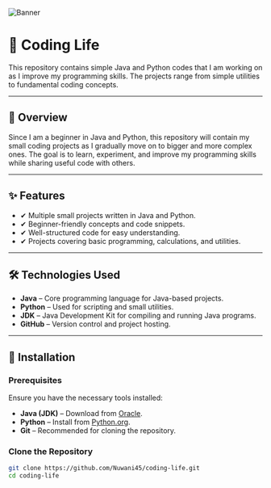 ![Banner]([https://postimg.cc/MXWJ8FLd](https://i.postimg.cc/7PzHSvn8/41e5b128-b39a-4ef8-b21b-badc4ae6cb6b.webp))

# 🚀 Coding Life

This repository contains simple Java and Python codes that I am working on as I improve my programming skills. The projects range from simple utilities to fundamental coding concepts.

---

## 📌 Overview

Since I am a beginner in Java and Python, this repository will contain my small coding projects as I gradually move on to bigger and more complex ones. The goal is to learn, experiment, and improve my programming skills while sharing useful code with others.

---

## ✨ Features
- ✔ Multiple small projects written in Java and Python.
- ✔ Beginner-friendly concepts and code snippets.
- ✔ Well-structured code for easy understanding.
- ✔ Projects covering basic programming, calculations, and utilities.

---

## 🛠️ Technologies Used
- **Java** – Core programming language for Java-based projects.
- **Python** – Used for scripting and small utilities.
- **JDK** – Java Development Kit for compiling and running Java programs.
- **GitHub** – Version control and project hosting.

---

## 🔧 Installation

### Prerequisites
Ensure you have the necessary tools installed:

- **Java (JDK)** – Download from [Oracle](https://www.oracle.com/java/technologies/javase-jdk11-downloads.html).
- **Python** – Install from [Python.org](https://www.python.org/downloads/).
- **Git** – Recommended for cloning the repository.

### Clone the Repository
```bash
git clone https://github.com/Nuwani45/coding-life.git
cd coding-life
